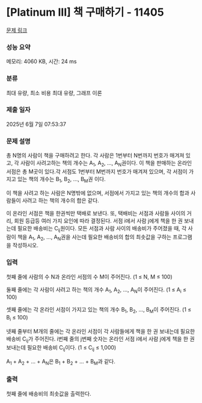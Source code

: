 # [Platinum III] 책 구매하기 - 11405 

[문제 링크](https://www.acmicpc.net/problem/11405) 

### 성능 요약

메모리: 4060 KB, 시간: 24 ms

### 분류

최대 유량, 최소 비용 최대 유량, 그래프 이론

### 제출 일자

2025년 6월 7일 07:53:37

### 문제 설명

<p>총 N명의 사람이 책을 구매하려고 한다. 각 사람은 1번부터 N번까지 번호가 매겨져 있고, 각 사람이 사려고하는 책의 개수는 A<sub>1</sub>, A<sub>2</sub>, ..., A<sub>N</sub>권이다. 이 책을 판매하는 온라인 서점은 총 M곳이 있다.각 서점도 1번부터 M번까지 번호가 매겨져 있으며, 각 서점이 가지고 있는 책의 개수는 B<sub>1</sub>, B<sub>2</sub>, ..., B<sub>M</sub>권 이다.</p>

<p>이 책을 사려고 하는 사람은 N명밖에 없으며, 서점에서 가지고 있는 책의 개수의 합과 사람들이 사려고 하는 책의 개수의 합은 같다.</p>

<p>이 온라인 서점은 책을 한권씩만 택배로 보낸다. 또, 택배비는 서점과 사람들 사이의 거리, 회원 등급등 여러 가지 요인에 따라 결정된다. 서점 i에서 사람 j에게 책을 한 권 보내는데 필요한 배송비는 C<sub>ij</sub>원이다. 모든 서점과 사람 사이의 배송비가 주어졌을 때, 각 사람이 책을 A<sub>1</sub>, A<sub>2</sub>, ..., A<sub>N</sub>권을 사는데 필요한 배송비의 합의 최솟값을 구하는 프로그램을 작성하시오.</p>

### 입력 

 <p>첫째 줄에 사람의 수 N과 온라인 서점의 수 M이 주어진다. (1 ≤ N, M ≤ 100)</p>

<p>둘째 줄에는 각 사람이 사려고 하는 책의 개수 A<sub>1</sub>, A<sub>2</sub>, ..., A<sub>N</sub>이 주어진다. (1 ≤ A<sub>i</sub> ≤ 100)</p>

<p>셋째 줄에는 각 온라인 서점이 가지고 있는 책의 개수 B<sub>1</sub>, B<sub>2</sub>, ..., B<sub>M</sub>이 주어진다. (1 ≤ B<sub>i</sub> ≤ 100)</p>

<p>넷째 줄부터 M개의 줄에는 각 온라인 서점이 각 사람들에게 책을 한 권 보내는데 필요한 배송비 C<sub>ij</sub>가 주어진다. i번째 줄의 j번째 숫자는 온라인 서점 i에서 사람 j에게 책을 한 권 보내는데 필요한 배송비 C<sub>ij</sub>이다. (1 ≤ C<sub>ij</sub> ≤ 1,000)</p>

<p>A<sub>1</sub> + A<sub>2</sub> + ... + A<sub>N</sub>은 B<sub>1</sub> + B<sub>2</sub> + ... + B<sub>M</sub>과 같다.</p>

### 출력 

 <p>첫째 줄에 배송비의 최솟값을 출력한다.</p>

